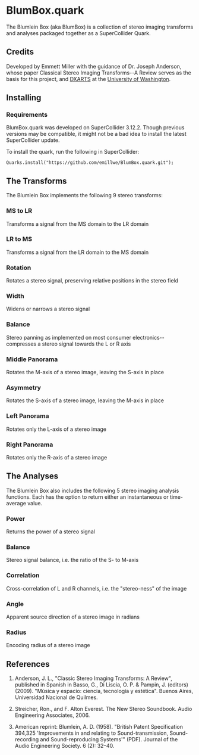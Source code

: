 # BlumBox.quark

The Blumlein Box (aka BlumBox) is a collection of stereo imaging transforms and analyses 
packaged together as a SuperCollider Quark. 

## Credits
Developed by Emmett Miller with the guidance of Dr. Joseph Anderson, whose paper Classical Stereo Imaging Transforms--A Review serves as the basis for this project, and [DXARTS](https://dxarts.washington.edu/) at the [University of Washington](https://uw.edu/).

## Installing

### Requirements
BlumBox.quark was developed on SuperCollider 3.12.2. Though previous versions may be compatible, it might not be a bad idea to install the latest SuperCollider update.

To install the quark, run the following in SuperCollider:
```supercollider
Quarks.install("https://github.com/emillwe/BlumBox.quark.git");
```

## The Transforms
The Blumlein Box implements the following 9 stereo transforms:

### MS to LR
Transforms a signal from the MS domain to the LR domain

### LR to MS
Transforms a signal from the LR domain to the MS domain

### Rotation
Rotates a stereo signal, preserving relative positions in the stereo field

### Width
Widens or narrows a stereo signal

### Balance
Stereo panning as implemented on most consumer electronics--compresses a stereo signal towards the L or R axis

### Middle Panorama
Rotates the M-axis of a stereo image, leaving the S-axis in place

### Asymmetry
Rotates the S-axis of a stereo image, leaving the M-axis in place

### Left Panorama
Rotates only the L-axis of a stereo image

### Right Panorama
Rotates only the R-axis of a stereo image

## The Analyses
The Blumlein Box also includes the following 5 stereo imaging analysis functions. Each has the option to return either an instantaneous or time-average value.

### Power
Returns the power of a stereo signal

### Balance
Stereo signal balance, i.e. the ratio of the S- to M-axis

### Correlation
Cross-correlation of L and R channels, i.e. the "stereo-ness" of the image

### Angle
Apparent source direction of a stereo image in radians

### Radius
Encoding radius of a stereo image

## References
1. Anderson, J. L., "Classic Stereo Imaging Transforms: A Review", published in Spanish in Basso, G., Di Liscia, O. P. & Pampin, J. (editors)(2009). "Música y espacio: ciencia, tecnología y estética". Buenos Aires, Universidad Nacional de Quilmes.

2. Streicher, Ron., and F. Alton Everest. The New Stereo Soundbook. Audio Engineering Associates, 2006.

3. American reprint: Blumlein, A. D. (1958). "British Patent Specification 394,325 'Improvements in and relating to Sound-transmission, Sound-recording and Sound-reproducing Systems'" (PDF). Journal of the Audio Engineering Society. 6 (2): 32–40.
